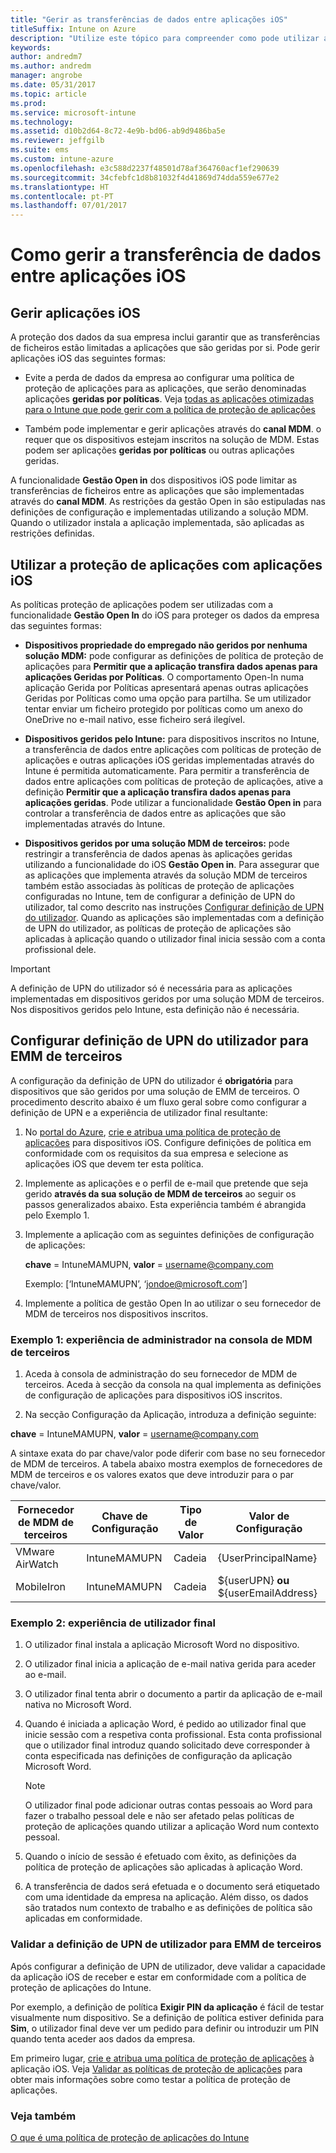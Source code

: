 ```yaml
---
title: "Gerir as transferências de dados entre aplicações iOS"
titleSuffix: Intune on Azure
description: "Utilize este tópico para compreender como pode utilizar a funcionalidade Open In do iOS e as políticas de gestão de aplicações móveis para gerir as transferências de dados entre aplicações.\""
keywords: 
author: andredm7
ms.author: andredm
manager: angrobe
ms.date: 05/31/2017
ms.topic: article
ms.prod: 
ms.service: microsoft-intune
ms.technology: 
ms.assetid: d10b2d64-8c72-4e9b-bd06-ab9d9486ba5e
ms.reviewer: jeffgilb
ms.suite: ems
ms.custom: intune-azure
ms.openlocfilehash: e3c588d2237f48501d78af364760acf1ef290639
ms.sourcegitcommit: 34cfebfc1d8b81032f4d41869d74dda559e677e2
ms.translationtype: HT
ms.contentlocale: pt-PT
ms.lasthandoff: 07/01/2017
---
```

# <a name="how-to-manage-data-transfer-between-ios-apps"></a>Como gerir a transferência de dados entre aplicações iOS
## <a name="manage-ios-apps"></a>Gerir aplicações iOS
A proteção dos dados da sua empresa inclui garantir que as transferências de ficheiros estão limitadas a aplicações que são geridas por si.  Pode gerir aplicações iOS das seguintes formas:

-   Evite a perda de dados da empresa ao configurar uma política de proteção de aplicações para as aplicações, que serão denominadas aplicações **geridas por políticas**. Veja [todas as aplicações otimizadas para o Intune que pode gerir com a política de proteção de aplicações](https://www.microsoft.com/cloud-platform/microsoft-intune-apps)

-   Também pode implementar e gerir aplicações através do **canal MDM**.  o requer que os dispositivos estejam inscritos na solução de MDM. Estas podem ser aplicações **geridas por políticas** ou outras aplicações geridas.

A funcionalidade **Gestão Open in** dos dispositivos iOS pode limitar as transferências de ficheiros entre as aplicações que são implementadas através do **canal MDM**. As restrições da gestão Open in são estipuladas nas definições de configuração e implementadas utilizando a solução MDM.  Quando o utilizador instala a aplicação implementada, são aplicadas as restrições definidas.
##  <a name="using-app-protection-with-ios-apps"></a>Utilizar a proteção de aplicações com aplicações iOS
As políticas proteção de aplicações podem ser utilizadas com a funcionalidade **Gestão Open In** do iOS para proteger os dados da empresa das seguintes formas:

-   **Dispositivos propriedade do empregado não geridos por nenhuma solução MDM:** pode configurar as definições de política de proteção de aplicações para **Permitir que a aplicação transfira dados apenas para aplicações Geridas por Políticas**. O comportamento Open-In numa aplicação Gerida por Políticas apresentará apenas outras aplicações Geridas por Políticas como uma opção para partilha. Se um utilizador tentar enviar um ficheiro protegido por políticas como um anexo do OneDrive no e-mail nativo, esse ficheiro será ilegível.

-   **Dispositivos geridos pelo Intune:** para dispositivos inscritos no Intune, a transferência de dados entre aplicações com políticas de proteção de aplicações e outras aplicações iOS geridas implementadas através do Intune é permitida automaticamente. Para permitir a transferência de dados entre aplicações com políticas de proteção de aplicações, ative a definição **Permitir que a aplicação transfira dados apenas para aplicações geridas**. Pode utilizar a funcionalidade **Gestão Open in** para controlar a transferência de dados entre as aplicações que são implementadas através do Intune.   

-   **Dispositivos geridos por uma solução MDM de terceiros:** pode restringir a transferência de dados apenas às aplicações geridas utilizando a funcionalidade do iOS **Gestão Open in**.
Para assegurar que as aplicações que implementa através da solução MDM de terceiros também estão associadas às políticas de proteção de aplicações configuradas no Intune, tem de configurar a definição de UPN do utilizador, tal como descrito nas instruções [Configurar definição de UPN do utilizador](#configure-user-upn-setting-for-third-party-emm).  Quando as aplicações são implementadas com a definição de UPN do utilizador, as políticas de proteção de aplicações são aplicadas à aplicação quando o utilizador final inicia sessão com a conta profissional dele.

> [!IMPORTANT]
> A definição de UPN do utilizador só é necessária para as aplicações implementadas em dispositivos geridos por uma solução MDM de terceiros.  Nos dispositivos geridos pelo Intune, esta definição não é necessária.


## <a name="configure-user-upn-setting-for-third-party-emm"></a>Configurar definição de UPN do utilizador para EMM de terceiros
A configuração da definição de UPN do utilizador é **obrigatória** para dispositivos que são geridos por uma solução de EMM de terceiros. O procedimento descrito abaixo é um fluxo geral sobre como configurar a definição de UPN e a experiência de utilizador final resultante:


1.  No [portal do Azure](https://portal.azure.com), [crie e atribua uma política de proteção de aplicações](app-protection-policies.md) para dispositivos iOS. Configure definições de política em conformidade com os requisitos da sua empresa e selecione as aplicações iOS que devem ter esta política.

2.  Implemente as aplicações e o perfil de e-mail que pretende que seja gerido **através da sua solução de MDM de terceiros** ao seguir os passos generalizados abaixo. Esta experiência também é abrangida pelo Exemplo 1.

  1.  Implemente a aplicação com as seguintes definições de configuração de aplicações:

      **chave** = IntuneMAMUPN, **valor** = <username@company.com>

      Exemplo: [‘IntuneMAMUPN’, ‘jondoe@microsoft.com’]

  2.  Implemente a política de gestão Open In ao utilizar o seu fornecedor de MDM de terceiros nos dispositivos inscritos.


### <a name="example-1-admin-experience-in-third-party-mdm-console"></a>Exemplo 1: experiência de administrador na consola de MDM de terceiros

1. Aceda à consola de administração do seu fornecedor de MDM de terceiros. Aceda à secção da consola na qual implementa as definições de configuração de aplicações para dispositivos iOS inscritos.

2. Na secção Configuração da Aplicação, introduza a definição seguinte:

  **chave** = IntuneMAMUPN, **valor** = <username@company.com>

  A sintaxe exata do par chave/valor pode diferir com base no seu fornecedor de MDM de terceiros. A tabela abaixo mostra exemplos de fornecedores de MDM de terceiros e os valores exatos que deve introduzir para o par chave/valor.

|Fornecedor de MDM de terceiros| Chave de Configuração | Tipo de Valor | Valor de Configuração|
| ------- | ---- | ---- | ---- |
|VMware AirWatch| IntuneMAMUPN | Cadeia | {UserPrincipalName}|
|MobileIron | IntuneMAMUPN | Cadeia | ${userUPN} **ou** ${userEmailAddress} |


### <a name="example-2-end-user-experience"></a>Exemplo 2: experiência de utilizador final

1.  O utilizador final instala a aplicação Microsoft Word no dispositivo.

2.  O utilizador final inicia a aplicação de e-mail nativa gerida para aceder ao e-mail.

3.  O utilizador final tenta abrir o documento a partir da aplicação de e-mail nativa no Microsoft Word.

4.  Quando é iniciada a aplicação Word, é pedido ao utilizador final que inicie sessão com a respetiva conta profissional.  Esta conta profissional que o utilizador final introduz quando solicitado deve corresponder à conta especificada nas definições de configuração da aplicação Microsoft Word.

    > [!NOTE]
    > O utilizador final pode adicionar outras contas pessoais ao Word para fazer o trabalho pessoal dele e não ser afetado pelas políticas de proteção de aplicações quando utilizar a aplicação Word num contexto pessoal.

5.  Quando o início de sessão é efetuado com êxito, as definições da política de proteção de aplicações são aplicadas à aplicação Word.

6.  A transferência de dados será efetuada e o documento será etiquetado com uma identidade da empresa na aplicação. Além disso, os dados são tratados num contexto de trabalho e as definições de política são aplicadas em conformidade.

### <a name="validate-user-upn-setting-for-third-party-emm"></a>Validar a definição de UPN de utilizador para EMM de terceiros

Após configurar a definição de UPN de utilizador, deve validar a capacidade da aplicação iOS de receber e estar em conformidade com a política de proteção de aplicações do Intune.

Por exemplo, a definição de política **Exigir PIN da aplicação** é fácil de testar visualmente num dispositivo. Se a definição de política estiver definida para **Sim**, o utilizador final deve ver um pedido para definir ou introduzir um PIN quando tenta aceder aos dados da empresa.

Em primeiro lugar, [crie e atribua uma política de proteção de aplicações](app-protection-policies.md) à aplicação iOS. Veja [Validar as políticas de proteção de aplicações](app-protection-policies-validate.md) para obter mais informações sobre como testar a política de proteção de aplicações.


### <a name="see-also"></a>Veja também
[O que é uma política de proteção de aplicações do Intune](app-protection-policy.md)
